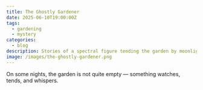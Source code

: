```yaml
---
title: The Ghostly Gardener
date: 2025-06-10T19:00:00Z
tags:
  - gardening
  - mystery
categories:
  - blog
description: Stories of a spectral figure tending the garden by moonlight.
image: /images/the-ghostly-gardener.png
---
```


On some nights, the garden is not quite empty — something watches, tends, and whispers.
